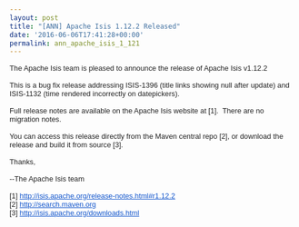 ```yaml
---
layout: post
title: "[ANN] Apache Isis 1.12.2 Released"
date: '2016-06-06T17:41:28+00:00'
permalink: ann_apache_isis_1_121
---
```

<div style="color: #222222; font-family: arial, sans-serif; font-size: 12.8px;">The Apache Isis team is pleased to announce the release of Apache Isis v1.12.2</div>
  <div style="color: #222222; font-family: arial, sans-serif; font-size: 12.8px;"><br /></div>
  <div style="color: #222222; font-family: arial, sans-serif; font-size: 12.8px;">This is a bug fix release addressing ISIS-1396 (title links showing null after update) and ISIS-1132 (time rendered incorrectly on datepickers).</div>
  <div style="color: #222222; font-family: arial, sans-serif; font-size: 12.8px;"><br /></div>
  <div style="color: #222222; font-family: arial, sans-serif; font-size: 12.8px;">Full release notes are available on the Apache Isis website at [1].&nbsp; There are no migration notes.<br /></div>
  <div style="color: #222222; font-family: arial, sans-serif; font-size: 12.8px;"><br /></div>
  <div style="color: #222222; font-family: arial, sans-serif; font-size: 12.8px;">You can access this release directly from the Maven central repo [2], or download the release and build it from source [3].</div>
  <div style="color: #222222; font-family: arial, sans-serif; font-size: 12.8px;"><br /></div>
  <div style="color: #222222; font-family: arial, sans-serif; font-size: 12.8px;">Thanks,</div>
  <div style="color: #222222; font-family: arial, sans-serif; font-size: 12.8px;"><br /></div>
  <div style="color: #222222; font-family: arial, sans-serif; font-size: 12.8px;">--The Apache Isis team<br /></div>
  <div style="color: #222222; font-family: arial, sans-serif; font-size: 12.8px;"><br /></div>
  <div style="color: #222222; font-family: arial, sans-serif; font-size: 12.8px;">[1] <a href="http://isis.apache.org/release-notes.html#r1.12.2" target="_blank" style="color: #1155cc;">http://isis.apache.org/<wbr />release-notes.html#r1.12.2</a></div>
  <div style="color: #222222; font-family: arial, sans-serif; font-size: 12.8px;">[2] <a href="http://search.maven.org/" target="_blank" style="color: #1155cc;">http://search.maven.org</a><br /></div>
  <div style="color: #222222; font-family: arial, sans-serif; font-size: 12.8px;">[3] <a href="http://isis.apache.org/downloads.html" target="_blank" style="color: #1155cc;">http://isis.apache.org/<wbr />downloads.html</a></div>
